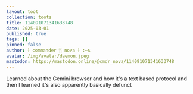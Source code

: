 ```yaml
---
layout: toot
collection: toots
title: 114091071341633748
date: 2025-03-01
published: true
tags: []
pinned: false
author: ⸸ commander ░ nova ⸸ :~$
avatar: /img/avatar/daemon.jpeg
mastodon: https://mastodon.online/@cmdr_nova/114091071341633748
---
```


Learned about the Gemini browser and how it's a text based protocol and then I learned it's also apparently basically defunct
